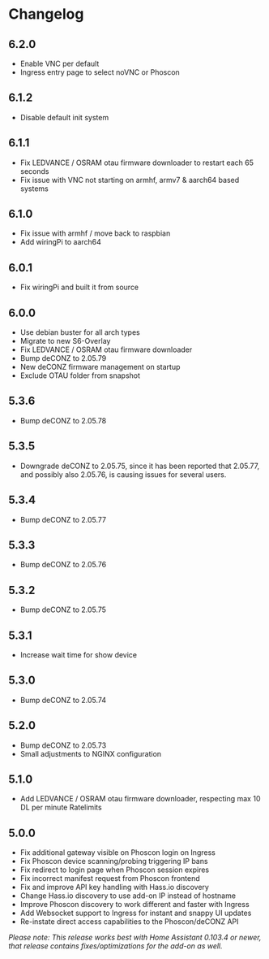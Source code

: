 # Changelog

## 6.2.0

- Enable VNC per default
- Ingress entry page to select noVNC or Phoscon

## 6.1.2

- Disable default init system

## 6.1.1

- Fix LEDVANCE / OSRAM otau firmware downloader to restart each 65 seconds
- Fix issue with VNC not starting on armhf, armv7 & aarch64 based systems

## 6.1.0

- Fix issue with armhf / move back to raspbian
- Add wiringPi to aarch64

## 6.0.1

- Fix wiringPi and built it from source

## 6.0.0

- Use debian buster for all arch types
- Migrate to new S6-Overlay
- Fix LEDVANCE / OSRAM otau firmware downloader
- Bump deCONZ to 2.05.79
- New deCONZ firmware management on startup
- Exclude OTAU folder from snapshot

## 5.3.6

- Bump deCONZ to 2.05.78

## 5.3.5

- Downgrade deCONZ to 2.05.75, since it has been reported that 2.05.77, and possibly also 2.05.76, is causing issues for several users.

## 5.3.4

- Bump deCONZ to 2.05.77

## 5.3.3

- Bump deCONZ to 2.05.76

## 5.3.2

- Bump deCONZ to 2.05.75

## 5.3.1

- Increase wait time for show device

## 5.3.0

- Bump deCONZ to 2.05.74

## 5.2.0

- Bump deCONZ to 2.05.73
- Small adjustments to NGINX configuration

## 5.1.0

- Add LEDVANCE / OSRAM otau firmware downloader, respecting max 10 DL per minute Ratelimits

## 5.0.0

- Fix additional gateway visible on Phoscon login on Ingress
- Fix Phoscon device scanning/probing triggering IP bans
- Fix redirect to login page when Phoscon session expires
- Fix incorrect manifest request from Phoscon frontend
- Fix and improve API key handling with Hass.io discovery
- Change Hass.io discovery to use add-on IP instead of hostname
- Improve Phoscon discovery to work different and faster with Ingress
- Add Websocket support to Ingress for instant and snappy UI updates
- Re-instate direct access capabilities to the Phoscon/deCONZ API

_Please note: This release works best with Home Assistant 0.103.4 or newer,
that release contains fixes/optimizations for the add-on as well._

